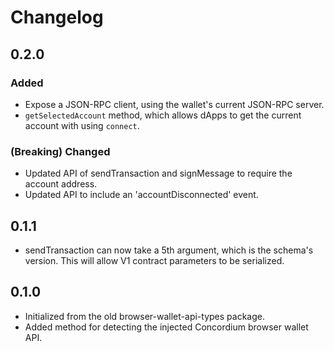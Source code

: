 # Changelog

## 0.2.0

### Added

-   Expose a JSON-RPC client, using the wallet's current JSON-RPC server.
-   `getSelectedAccount` method, which allows dApps to get the current account with using `connect`.

### (Breaking) Changed

-   Updated API of sendTransaction and signMessage to require the account address.
-   Updated API to include an 'accountDisconnected' event.

## 0.1.1

-   sendTransaction can now take a 5th argument, which is the schema's version. This will allow V1 contract parameters to be serialized.

## 0.1.0

-   Initialized from the old browser-wallet-api-types package.
-   Added method for detecting the injected Concordium browser wallet API.
